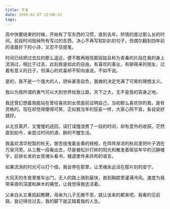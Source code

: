 ```yaml
---
title: 不复
date: 2016-02-07 12:08:32
tags:
---
```

高中快要结束的时候，开始有了写东西的习惯，直到去年。矫情的度过那么长的时间，前段时间毁掉所有写过的东西，决心不再写软趴趴的句子，但偶尔翻到四年前的凌晨抄下的小诗，又忍不住提笔。

时间已经把过去拉的那么遥远，便不敢再相信那段姑且称为青春的片段在我的身上流淌过，相比于过去，此刻我是如此的自由。有喜欢的事业，有聊得来的朋友，过着有意义的日子，但满心的欢喜却不知向谁说。不如不说。

是的，我不是一个强大的人，骄纵甚至自负，我做的决定充满了可笑的理想主义。

我以为我所谓的勇气可以大到世界给我让路，天下之大，无不是我的容身之地。

我还曾幻想着我能站在曾经喜欢的女孩面前证明自己，当初那么喜欢你的我，是有资格的。现在却觉得傻得可笑，正如我当年的狂妄一样，大家心照不宣，各自安好就好。

从北京离开，又惺惺的逃回，误打误撞浪费了一段的时间，却有意外的收获。茫然直到如今，亲尝过时间的酒，醉的不醒生活。

我喜欢清华短暂的秋天，银杏摇曳着金黄的枝桠，在阵阵渐凉的秋风里把叶子洒在万泉河旁。从三教一段看出去，尽是被松针打碎的阳光和散发着斑驳年华的沉静楼宇，前排长发的女孩埋头看书，楼道里传来异邦的语言。

如果流淌的时光可以打个结，我会停在那里，让灵魂永远活在那片刻的安宁。

大风天的冬夜里推车出门，无人的路上骑到最快，直到胸腔里灌满冷风。速度为我带来夜的深邃和麻木的痛觉，让我觉得我还活着。

父亲白头又重拾起教鞭，母亲为儿子无微不至，就让该来的都来吧，我看的见前路，我记得住过去，我的脚下就正踏着我的人生。